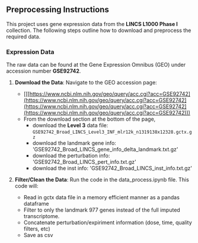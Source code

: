 ## Preprocessing Instructions

This project uses gene expression data from the **LINCS L1000 Phase I** collection. The following steps outline how to download and preprocess the required data.

### Expression Data

The raw data can be found at the Gene Expression Omnibus (GEO) under accession number **GSE92742**.

1.  **Download the Data**: Navigate to the GEO accession page:
    - [[[https://www.ncbi.nlm.nih.gov/geo/query/acc.cgi?acc=GSE92742](https://www.ncbi.nlm.nih.gov/geo/query/acc.cgi?acc=GSE92742](https://www.ncbi.nlm.nih.gov/geo/query/acc.cgi?acc=GSE92742](https://www.ncbi.nlm.nih.gov/geo/query/acc.cgi?acc=GSE92742)))
    - From the download section at the bottom of the page,
        - download the **Level 3** data file: `GSE92742_Broad_LINCS_Level3_INF_mlr12k_n1319138x12328.gctx.gz`
        - download the landmark gene info: 'GSE92742_Broad_LINCS_gene_info_delta_landmark.txt.gz'
        - download the perturbation info: 'GSE92742_Broad_LINCS_pert_info.txt.gz'
        - download the inst info: 'GSE92742_Broad_LINCS_inst_info.txt.gz'

2.  **Filter/Clean the Data**: Run the code in the data_process.ipynb file. This code will:
    - Read in gctx data file in a memory efficient manner as a pandas dataframe
    - Filter to only the landmark 977 genes instead of the full imputed transcriptome.
    - Concatenate perturbation/expiriment information (dose, time, quality filters, etc)
    - Save as csv
